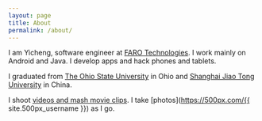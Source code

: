 ```yaml
---
layout: page
title: About
permalink: /about/
---
```


I am Yicheng, software engineer at [FARO Technologies](http://www.faro.com). I work mainly on Android and Java. I develop apps and hack phones and tablets.  

I graduated from [The Ohio State University](http://www.osu.edu) in Ohio and [Shanghai Jiao Tong University](http://en.sjtu.edu.cn/) in China. 

I shoot [videos and mash movie clips](https://www.youtube.com/channel/UCBsGyxkyzV9lrBvPGNRrVGQ). I take [photos](https://500px.com/{{ site.500px_username }}) as I go. 
